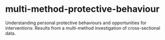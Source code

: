 # multi-method-protective-behaviour
Understanding personal protective behaviours and opportunities for interventions: Results from a multi-method investigation of cross-sectional data.

